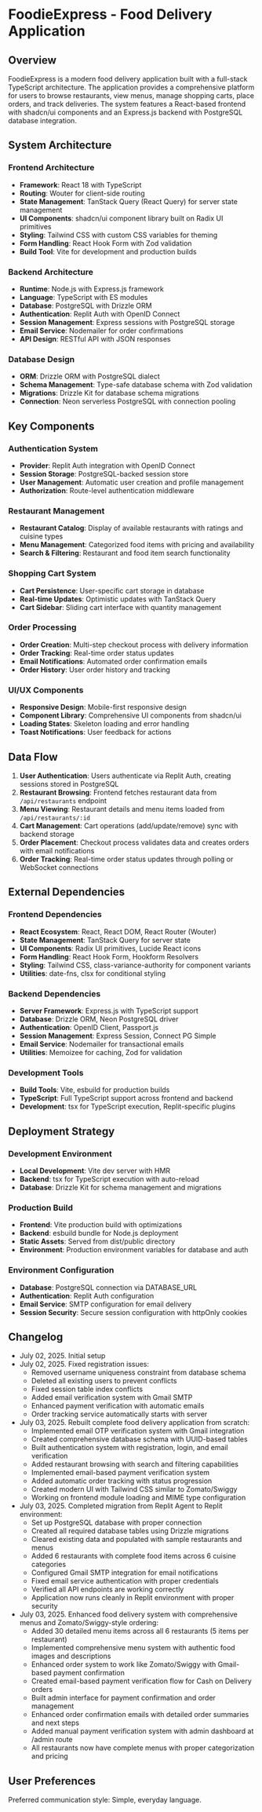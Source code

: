 # FoodieExpress - Food Delivery Application

## Overview

FoodieExpress is a modern food delivery application built with a full-stack TypeScript architecture. The application provides a comprehensive platform for users to browse restaurants, view menus, manage shopping carts, place orders, and track deliveries. The system features a React-based frontend with shadcn/ui components and an Express.js backend with PostgreSQL database integration.

## System Architecture

### Frontend Architecture
- **Framework**: React 18 with TypeScript
- **Routing**: Wouter for client-side routing
- **State Management**: TanStack Query (React Query) for server state management
- **UI Components**: shadcn/ui component library built on Radix UI primitives
- **Styling**: Tailwind CSS with custom CSS variables for theming
- **Form Handling**: React Hook Form with Zod validation
- **Build Tool**: Vite for development and production builds

### Backend Architecture
- **Runtime**: Node.js with Express.js framework
- **Language**: TypeScript with ES modules
- **Database**: PostgreSQL with Drizzle ORM
- **Authentication**: Replit Auth with OpenID Connect
- **Session Management**: Express sessions with PostgreSQL storage
- **Email Service**: Nodemailer for order confirmations
- **API Design**: RESTful API with JSON responses

### Database Design
- **ORM**: Drizzle ORM with PostgreSQL dialect
- **Schema Management**: Type-safe database schema with Zod validation
- **Migrations**: Drizzle Kit for database schema migrations
- **Connection**: Neon serverless PostgreSQL with connection pooling

## Key Components

### Authentication System
- **Provider**: Replit Auth integration with OpenID Connect
- **Session Storage**: PostgreSQL-backed session store
- **User Management**: Automatic user creation and profile management
- **Authorization**: Route-level authentication middleware

### Restaurant Management
- **Restaurant Catalog**: Display of available restaurants with ratings and cuisine types
- **Menu Management**: Categorized food items with pricing and availability
- **Search & Filtering**: Restaurant and food item search functionality

### Shopping Cart System
- **Cart Persistence**: User-specific cart storage in database
- **Real-time Updates**: Optimistic updates with TanStack Query
- **Cart Sidebar**: Sliding cart interface with quantity management

### Order Processing
- **Order Creation**: Multi-step checkout process with delivery information
- **Order Tracking**: Real-time order status updates
- **Email Notifications**: Automated order confirmation emails
- **Order History**: User order history and tracking

### UI/UX Components
- **Responsive Design**: Mobile-first responsive design
- **Component Library**: Comprehensive UI components from shadcn/ui
- **Loading States**: Skeleton loading and error handling
- **Toast Notifications**: User feedback for actions

## Data Flow

1. **User Authentication**: Users authenticate via Replit Auth, creating sessions stored in PostgreSQL
2. **Restaurant Browsing**: Frontend fetches restaurant data from `/api/restaurants` endpoint
3. **Menu Viewing**: Restaurant details and menu items loaded from `/api/restaurants/:id`
4. **Cart Management**: Cart operations (add/update/remove) sync with backend storage
5. **Order Placement**: Checkout process validates data and creates orders with email notifications
6. **Order Tracking**: Real-time order status updates through polling or WebSocket connections

## External Dependencies

### Frontend Dependencies
- **React Ecosystem**: React, React DOM, React Router (Wouter)
- **State Management**: TanStack Query for server state
- **UI Components**: Radix UI primitives, Lucide React icons
- **Form Handling**: React Hook Form, Hookform Resolvers
- **Styling**: Tailwind CSS, class-variance-authority for component variants
- **Utilities**: date-fns, clsx for conditional styling

### Backend Dependencies
- **Server Framework**: Express.js with TypeScript support
- **Database**: Drizzle ORM, Neon PostgreSQL driver
- **Authentication**: OpenID Client, Passport.js
- **Session Management**: Express Session, Connect PG Simple
- **Email Service**: Nodemailer for transactional emails
- **Utilities**: Memoizee for caching, Zod for validation

### Development Tools
- **Build Tools**: Vite, esbuild for production builds
- **TypeScript**: Full TypeScript support across frontend and backend
- **Development**: tsx for TypeScript execution, Replit-specific plugins

## Deployment Strategy

### Development Environment
- **Local Development**: Vite dev server with HMR
- **Backend**: tsx for TypeScript execution with auto-reload
- **Database**: Drizzle Kit for schema management and migrations

### Production Build
- **Frontend**: Vite production build with optimizations
- **Backend**: esbuild bundle for Node.js deployment
- **Static Assets**: Served from dist/public directory
- **Environment**: Production environment variables for database and auth

### Environment Configuration
- **Database**: PostgreSQL connection via DATABASE_URL
- **Authentication**: Replit Auth configuration
- **Email Service**: SMTP configuration for email delivery
- **Session Security**: Secure session configuration with httpOnly cookies

## Changelog

- July 02, 2025. Initial setup
- July 02, 2025. Fixed registration issues:
  - Removed username uniqueness constraint from database schema
  - Deleted all existing users to prevent conflicts
  - Fixed session table index conflicts
  - Added email verification system with Gmail SMTP
  - Enhanced payment verification with automatic emails
  - Order tracking service automatically starts with server
- July 03, 2025. Rebuilt complete food delivery application from scratch:
  - Implemented email OTP verification system with Gmail integration
  - Created comprehensive database schema with UUID-based tables
  - Built authentication system with registration, login, and email verification
  - Added restaurant browsing with search and filtering capabilities
  - Implemented email-based payment verification system
  - Added automatic order tracking with status progression
  - Created modern UI with Tailwind CSS similar to Zomato/Swiggy
  - Working on frontend module loading and MIME type configuration
- July 03, 2025. Completed migration from Replit Agent to Replit environment:
  - Set up PostgreSQL database with proper connection
  - Created all required database tables using Drizzle migrations
  - Cleared existing data and populated with sample restaurants and menus
  - Added 6 restaurants with complete food items across 6 cuisine categories
  - Configured Gmail SMTP integration for email notifications
  - Fixed email service authentication with proper credentials
  - Verified all API endpoints are working correctly
  - Application now runs cleanly in Replit environment with proper security
- July 03, 2025. Enhanced food delivery system with comprehensive menus and Zomato/Swiggy-style ordering:
  - Added 30 detailed menu items across all 6 restaurants (5 items per restaurant)
  - Implemented comprehensive menu system with authentic food images and descriptions
  - Enhanced order system to work like Zomato/Swiggy with Gmail-based payment confirmation
  - Created email-based payment verification flow for Cash on Delivery orders
  - Built admin interface for payment confirmation and order management
  - Enhanced order confirmation emails with detailed order summaries and next steps
  - Added manual payment verification system with admin dashboard at /admin route
  - All restaurants now have complete menus with proper categorization and pricing

## User Preferences

Preferred communication style: Simple, everyday language.